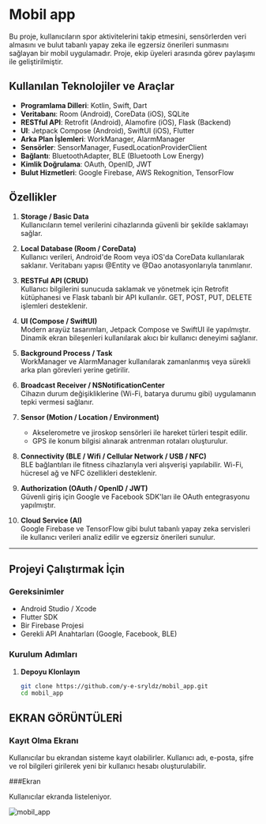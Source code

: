 # Mobil app

Bu proje, kullanıcıların spor aktivitelerini takip etmesini, sensörlerden veri almasını ve bulut tabanlı yapay zeka ile egzersiz önerileri sunmasını sağlayan bir mobil uygulamadır. Proje, ekip üyeleri arasında görev paylaşımı ile geliştirilmiştir.

## Kullanılan Teknolojiler ve Araçlar

- **Programlama Dilleri**: Kotlin, Swift, Dart
- **Veritabanı**: Room (Android), CoreData (iOS), SQLite
- **RESTful API**: Retrofit (Android), Alamofire (iOS), Flask (Backend)
- **UI**: Jetpack Compose (Android), SwiftUI (iOS), Flutter
- **Arka Plan İşlemleri**: WorkManager, AlarmManager
- **Sensörler**: SensorManager, FusedLocationProviderClient
- **Bağlantı**: BluetoothAdapter, BLE (Bluetooth Low Energy)
- **Kimlik Doğrulama**: OAuth, OpenID, JWT
- **Bulut Hizmetleri**: Google Firebase, AWS Rekognition, TensorFlow

  
## Özellikler

1. **Storage / Basic Data**  
   Kullanıcıların temel verilerini cihazlarında güvenli bir şekilde saklamayı sağlar.

2. **Local Database (Room / CoreData)**  
   Kullanıcı verileri, Android'de Room veya iOS'da CoreData kullanılarak saklanır. Veritabanı yapısı @Entity ve @Dao anotasyonlarıyla tanımlanır.

3. **RESTFul API (CRUD)**  
   Kullanıcı bilgilerini sunucuda saklamak ve yönetmek için Retrofit kütüphanesi ve Flask tabanlı bir API kullanılır. GET, POST, PUT, DELETE işlemleri desteklenir.

4. **UI (Compose / SwiftUI)**  
   Modern arayüz tasarımları, Jetpack Compose ve SwiftUI ile yapılmıştır. Dinamik ekran bileşenleri kullanılarak akıcı bir kullanıcı deneyimi sağlanır.

5. **Background Process / Task**  
   WorkManager ve AlarmManager kullanılarak zamanlanmış veya sürekli arka plan görevleri yerine getirilir.

6. **Broadcast Receiver / NSNotificationCenter**  
   Cihazın durum değişikliklerine (Wi-Fi, batarya durumu gibi) uygulamanın tepki vermesi sağlanır.

7. **Sensor (Motion / Location / Environment)**  
   - Akselerometre ve jiroskop sensörleri ile hareket türleri tespit edilir.  
   - GPS ile konum bilgisi alınarak antrenman rotaları oluşturulur.

8. **Connectivity (BLE / Wifi / Cellular Network / USB / NFC)**  
   BLE bağlantıları ile fitness cihazlarıyla veri alışverişi yapılabilir. Wi-Fi, hücresel ağ ve NFC özellikleri desteklenir.

9. **Authorization (OAuth / OpenID / JWT)**  
   Güvenli giriş için Google ve Facebook SDK'ları ile OAuth entegrasyonu yapılmıştır.

10. **Cloud Service (AI)**  
    Google Firebase ve TensorFlow gibi bulut tabanlı yapay zeka servisleri ile kullanıcı verileri analiz edilir ve egzersiz önerileri sunulur.

---


## Projeyi Çalıştırmak İçin

### Gereksinimler
- Android Studio / Xcode
- Flutter SDK
- Bir Firebase Projesi
- Gerekli API Anahtarları (Google, Facebook, BLE)

### Kurulum Adımları
1. **Depoyu Klonlayın**  
   ```bash
   git clone https://github.com/y-e-sryldz/mobil_app.git
   cd mobil_app

   
## EKRAN GÖRÜNTÜLERİ
### Kayıt Olma Ekranı
Kullanıcılar bu ekrandan sisteme kayıt olabilirler. Kullanıcı adı, e-posta, şifre ve rol bilgileri girilerek yeni bir kullanıcı hesabı oluşturulabilir.

###Ekran

Kullanıcılar ekranda listeleniyor.

![mobil_app](https://github.com/user-attachments/assets/d19c6297-3330-4ca9-94d3-b17157b5d3e2)


